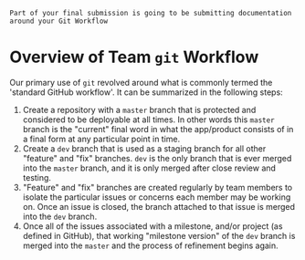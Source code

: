 `Part of your final submission is going to be submitting documentation around your Git Workflow`

# Overview of Team `git` Workflow

Our primary use of `git` revolved around what is commonly termed the 'standard GitHub workflow'.  It can be summarized in the following steps:

1. Create a repository with a `master` branch that is protected and considered to be deployable at all times.  In other words this `master` branch is the "current" final word in what the app/product consists of in a final form at any particular point in time.
2. Create a `dev` branch that is used as a staging branch for all other "feature" and "fix" branches. `dev` is the only branch that is ever merged into the `master` branch, and it is only merged after close review and testing.
3. "Feature" and "fix" branches are created regularly by team members to isolate the particular issues or concerns each member may be working on.  Once an issue is closed, the branch attached to that issue is merged into the `dev` branch.
4. Once all of the issues associated with a milestone, and/or project (as defined in GitHub), that working "milestone version" of the `dev` branch is merged into the `master` and the process of refinement begins again.
